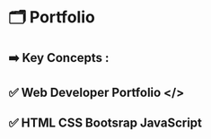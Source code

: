 # 🗂️ Portfolio 
## ➡️ Key Concepts :
## ✅ Web Developer Portfolio </>
## ✅ HTML CSS Bootsrap JavaScript
